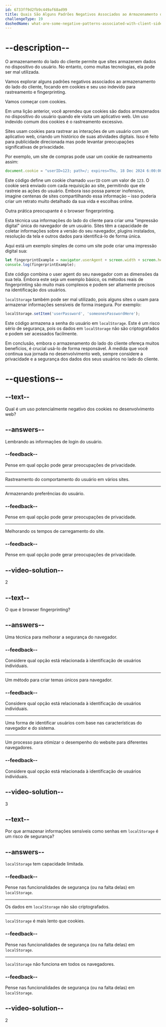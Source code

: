 ```yaml
---
id: 6733ff9d2fb9c449af68ad99
title: Quais São Alguns Padrões Negativos Associados ao Armazenamento do Lado do Cliente?
challengeType: 19
dashedName: what-are-some-negative-patterns-associated-with-client-side-storage
---
```


# --description--

O armazenamento do lado do cliente permite que sites armazenem dados no dispositivo do usuário. No entanto, como muitas tecnologias, ela pode ser mal utilizada. 

Vamos explorar alguns padrões negativos associados ao armazenamento do lado do cliente, focando em cookies e seu uso indevido para rastreamento e fingerprinting.

Vamos começar com cookies. 

Em uma lição anterior, você aprendeu que cookies são dados armazenados no dispositivo do usuário quando ele visita um aplicativo web. Um uso indevido comum dos cookies é o rastreamento excessivo.

Sites usam cookies para rastrear as interações de um usuário com um aplicativo web, criando um histórico de suas atividades digitais. Isso é feito para publicidade direcionada mas pode levantar preocupações significativas de privacidade.

Por exemplo, um site de compras pode usar um cookie de rastreamento assim:

```js
document.cookie = "userID=123; path=/; expires=Thu, 18 Dec 2024 6:00:00 UTC";
```

Este código define um cookie chamado `userID` com um valor de `123`. O cookie será enviado com cada requisição ao site, permitindo que ele rastreie as ações do usuário. Embora isso possa parecer inofensivo, imagine centenas de sites compartilhando essa informação – isso poderia criar um retrato muito detalhado da sua vida e escolhas online.

Outra prática preocupante é o browser fingerprinting. 

Esta técnica usa informações do lado do cliente para criar uma "impressão digital" única do navegador de um usuário. Sites têm a capacidade de coletar informações sobre a versão do seu navegador, plugins instalados, resolução da tela e outros dados para identificá-lo de forma única. 

Aqui está um exemplo simples de como um site pode criar uma impressão digital sua:

```js
let fingerprintExample = navigator.userAgent + screen.width + screen.height;
console.log(fingerprintExample);
```

Este código combina o user agent do seu navegador com as dimensões da sua tela. Embora este seja um exemplo básico, os métodos reais de fingerprinting são muito mais complexos e podem ser altamente precisos na identificação dos usuários.

`localStorage` também pode ser mal utilizado, pois alguns sites o usam para armazenar informações sensíveis de forma insegura. Por exemplo:

```js
localStorage.setItem('userPassword', 'someonesPasswordHere');
```

Este código armazena a senha do usuário em `localStorage`. Este é um risco sério de segurança, pois os dados em `localStorage` não são criptografados e podem ser acessados facilmente.

Em conclusão, embora o armazenamento do lado do cliente ofereça muitos benefícios, é crucial usá-lo de forma responsável. À medida que você continua sua jornada no desenvolvimento web, sempre considere a privacidade e a segurança dos dados dos seus usuários no lado do cliente.

# --questions--

## --text--

Qual é um uso potencialmente negativo dos cookies no desenvolvimento web?

## --answers--

Lembrando as informações de login do usuário.

### --feedback--

Pense em qual opção pode gerar preocupações de privacidade.

---

Rastreamento do comportamento do usuário em vários sites.

---

Armazenando preferências do usuário.

### --feedback--

Pense em qual opção pode gerar preocupações de privacidade.

---

Melhorando os tempos de carregamento do site.

### --feedback--

Pense em qual opção pode gerar preocupações de privacidade.

## --video-solution--

2

## --text--

O que é browser fingerprinting?

## --answers--

Uma técnica para melhorar a segurança do navegador.

### --feedback--

Considere qual opção está relacionada à identificação de usuários individuais.

---

Um método para criar temas únicos para navegador.

### --feedback--

Considere qual opção está relacionada à identificação de usuários individuais.

---

Uma forma de identificar usuários com base nas características do navegador e do sistema.

---

Um processo para otimizar o desempenho do website para diferentes navegadores.

### --feedback--

Considere qual opção está relacionada à identificação de usuários individuais.

## --video-solution--

3

## --text--

Por que armazenar informações sensíveis como senhas em `localStorage` é um risco de segurança?

## --answers--

`localStorage` tem capacidade limitada.

### --feedback--

Pense nas funcionalidades de segurança (ou na falta delas) em `localStorage`.

---

Os dados em `localStorage` não são criptografados.

---

`localStorage` é mais lento que cookies.

### --feedback--

Pense nas funcionalidades de segurança (ou na falta delas) em `localStorage`.

---

`localStorage` não funciona em todos os navegadores.

### --feedback--

Pense nas funcionalidades de segurança (ou na falta delas) em `localStorage`.

## --video-solution--

2
